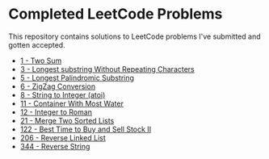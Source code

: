# Completed LeetCode Problems

This repository contains solutions to LeetCode problems I've submitted and
gotten accepted.

- [1 - Two Sum](https://leetcode.com/problems/two-sum/)
- [3 - Longest substring Without Repeating Characters](https://leetcode.com/problems/longest-substring-without-repeating-characters/submissions/)
- [5 - Longest Palindromic Substring](https://leetcode.com/problems/longest-palindromic-substring/)
- [6 - ZigZag Conversion](https://leetcode.com/problems/zigzag-conversion/)
- [8 - String to Integer (atoi)](https://leetcode.com/problems/string-to-integer-atoi/)
- [11 - Container With Most Water](https://leetcode.com/problems/container-with-most-water/)
- [12 - Integer to Roman](https://leetcode.com/problems/integer-to-roman/)
- [21 - Merge Two Sorted Lists](https://leetcode.com/problems/merge-two-sorted-lists/)
- [122 - Best Time to Buy and Sell Stock II](https://leetcode.com/problems/best-time-to-buy-and-sell-stock-ii/)
- [206 - Reverse Linked List](https://leetcode.com/problems/reverse-linked-list/)
- [344 - Reverse String](https://leetcode.com/problems/reverse-string/)

